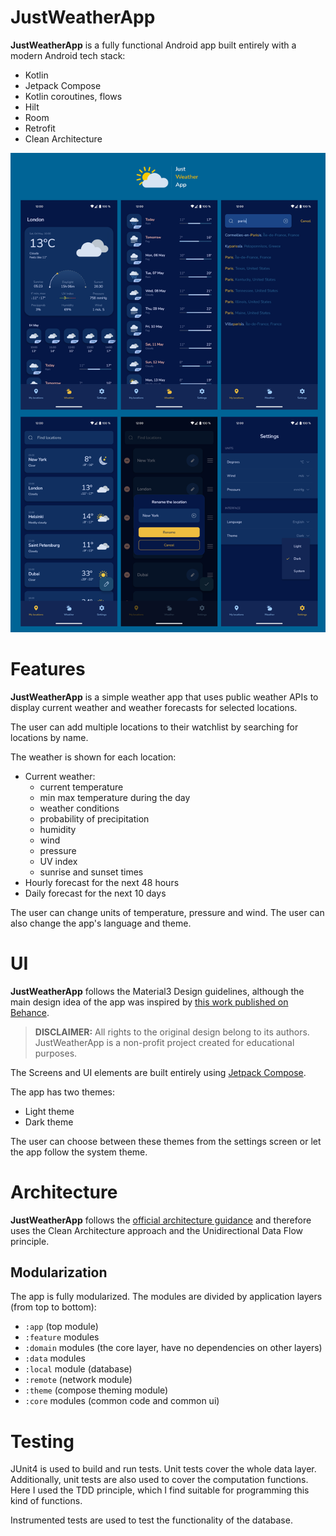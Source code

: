 
JustWeatherApp
=============
**JustWeatherApp** is a fully functional Android app built entirely with a modern Android tech stack:

- Kotlin
- Jetpack Compose
- Kotlin coroutines, flows
- Hilt
- Room
- Retrofit
- Clean Architecture

![Screenshots of JustWeatherApp](docs/screenshots.png "Screenshots of JustWeatherApp")

# Features
**JustWeatherApp** is a simple weather app that uses public weather APIs to display current weather and weather forecasts for selected locations.

The user can add multiple locations to their watchlist by searching for locations by name.

The weather is shown for each location:
- Current weather:
    - current temperature
    - min max temperature during the day
    - weather conditions
    - probability of precipitation
    - humidity
    - wind
    - pressure
    - UV index
    - sunrise and sunset times
- Hourly forecast for the next 48 hours
- Daily forecast for the next 10 days

The user can change units of temperature, pressure and wind. The user can also change the app's language and theme.


# UI
**JustWeatherApp** follows the Material3 Design guidelines, although the main design idea of the app was inspired by [this work published on Behance](https://www.behance.net/gallery/169457873/Fairy-weather-forecast-mobile-web-progressive-app).

>**DISCLAIMER:** All rights to the original design belong to its authors. JustWeatherApp is a non-profit project created for educational purposes.

The Screens and UI elements are built entirely using [Jetpack Compose](https://developer.android.com/jetpack/compose).

The app has two themes:

- Light theme
- Dark theme

The user can choose between these themes from the settings screen or let the app follow the system theme.



# Architecture
**JustWeatherApp** follows the [official architecture guidance](https://developer.android.com/topic/architecture)
and therefore uses the Clean Architecture approach and the Unidirectional Data Flow principle.

## Modularization
The app is fully modularized. The modules are divided by application layers (from top to bottom):

- `:app` (top module)
- `:feature` modules
- `:domain` modules (the core layer, have no dependencies on other layers)
- `:data` modules
- `:local` module (database)
- `:remote` (network module)
- `:theme` (compose theming module)
- `:core` modules (common code and common ui)


# Testing
JUnit4 is used to build and run tests. Unit tests cover the whole data layer. Additionally, unit tests are also used to cover the computation functions. Here I used the TDD principle, which I find suitable for programming this kind of functions.

Instrumented tests are used to test the functionality of the database.